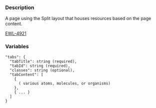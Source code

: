 ### Description
A page using the Split layout that houses resources based on the page content.

[EWL-4921](https://issues.ama-assn.org/browse/EWL-4921)


### Variables
~~~~
"tabs": {
  "tabTitle": string (required),
  "tabId": string (required),
  "classes": string (optional),
  "tabContent": [
    {
      ( various atoms, molecules, or organisms)
    },
    { ... }
  ]
}
~~~~
